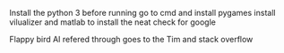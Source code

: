Install the python 3 before running go to cmd and install pygames install vilualizer and matlab to install the neat check for google 


Flappy bird AI refered through goes to the Tim and stack overflow
